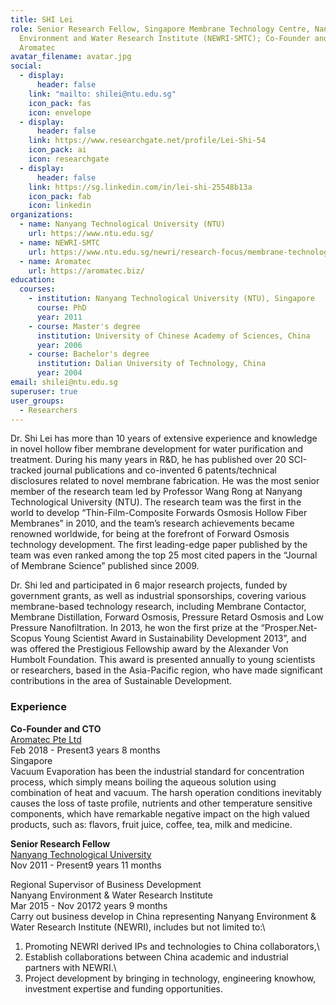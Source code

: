```yaml
---
title: SHI Lei
role: Senior Research Fellow, Singapore Membrane Technology Centre, Nanyang
  Environment and Water Research Institute (NEWRI-SMTC); Co-Founder and CTO,
  Aromatec
avatar_filename: avatar.jpg
social:
  - display:
      header: false
    link: "mailto: shilei@ntu.edu.sg"
    icon_pack: fas
    icon: envelope
  - display:
      header: false
    link: https://www.researchgate.net/profile/Lei-Shi-54
    icon_pack: ai
    icon: researchgate
  - display:
      header: false
    link: https://sg.linkedin.com/in/lei-shi-25548b13a
    icon_pack: fab
    icon: linkedin
organizations:
  - name: Nanyang Technological University (NTU)
    url: https://www.ntu.edu.sg/
  - name: NEWRI-SMTC
    url: https://www.ntu.edu.sg/newri/research-focus/membrane-technology
  - name: Aromatec
    url: https://aromatec.biz/
education:
  courses:
    - institution: Nanyang Technological University (NTU), Singapore
      course: PhD
      year: 2011
    - course: Master's degree
      institution: University of Chinese Academy of Sciences, China
      year: 2006
    - course: Bachelor's degree
      institution: Dalian University of Technology, China
      year: 2004
email: shilei@ntu.edu.sg
superuser: true
user_groups:
  - Researchers
---
```

<!--StartFragment-->

Dr. Shi Lei has more than 10 years of extensive experience and knowledge in novel hollow fiber membrane development for water purification and treatment. During his many years in R&D, he has published over 20 SCI-tracked journal publications and co-invented 6 patents/technical disclosures related to novel membrane fabrication. He was the most senior member of the research team led by Professor Wang Rong at Nanyang Technological University (NTU). The research team was the first in the world to develop “Thin-Film-Composite Forwards Osmosis Hollow Fiber Membranes” in 2010, and the team’s research achievements became renowned worldwide, for being at the forefront of Forward Osmosis technology development. The first leading-edge paper published by the team was even ranked among the top 25 most cited papers in the “Journal of Membrane Science” published since 2009.

Dr. Shi led and participated in 6 major research projects, funded by government grants, as well as industrial sponsorships, covering various membrane-based technology research, including Membrane Contactor, Membrane Distillation, Forward Osmosis, Pressure Retard Osmosis and Low Pressure Nanofiltration. In 2013, he won the first prize at the “Prosper.Net-Scopus Young Scientist Award in Sustainability Development 2013”, and was offered the Prestigious Fellowship award by the Alexander Von Humbolt Foundation. This award is presented annually to young scientists or researchers, based in the Asia-Pacific region, who have made significant contributions in the area of Sustainable Development.

### Experience

**Co-Founder and CTO**\
[Aromatec Pte Ltd](https://aromatec.biz/)\
Feb 2018 - Present3 years 8 months\
Singapore\
Vacuum Evaporation has been the industrial standard for concentration process, which simply means boiling the aqueous solution using combination of heat and vacuum. The harsh operation conditions inevitably causes the loss of taste profile, nutrients and other temperature sensitive components, which have remarkable negative impact on the high valued products, such as: flavors, fruit juice, coffee, tea, milk and medicine.[](https://sg.linkedin.com/company/ntusg?trk=public_profile_experience-item_profile-section-card_image-click)

**Senior Research Fellow**\
[Nanyang Technological University](https://sg.linkedin.com/company/ntusg?trk=public_profile_experience-item_profile-section-card_subtitle-click)\
Nov 2011 - Present9 years 11 months

Regional Supervisor of Business Development\
Nanyang Environment & Water Research Institute\
Mar 2015 - Nov 20172 years 9 months\
Carry out business develop in China representing Nanyang Environment & Water Research Institute (NEWRI), includes but not limited to:\
1. Promoting NEWRI derived IPs and technologies to China collaborators,\
2. Establish collaborations between China academic and industrial partners with NEWRI.\
3. Project development by bringing in technology, engineering knowhow, investment expertise and funding opportunities.

<!--EndFragment-->